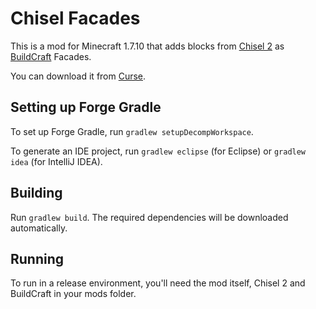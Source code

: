 # Chisel Facades
This is a mod for Minecraft 1.7.10 that adds blocks from [Chisel 2](http://www.minecraftforum.net/forums/mapping-and-modding/minecraft-mods/2254671-chisel-2-2-3-10) as [BuildCraft](http://www.mod-buildcraft.com/) Facades.

You can download it from [Curse](http://curse.com/project/222784).

## Setting up Forge Gradle
To set up Forge Gradle, run `gradlew setupDecompWorkspace`.

To generate an IDE project, run `gradlew eclipse` (for Eclipse) or `gradlew idea` (for IntelliJ IDEA).

## Building
Run `gradlew build`. The required dependencies will be downloaded automatically.

## Running
To run in a release environment, you'll need the mod itself, Chisel 2 and BuildCraft in your mods folder.
